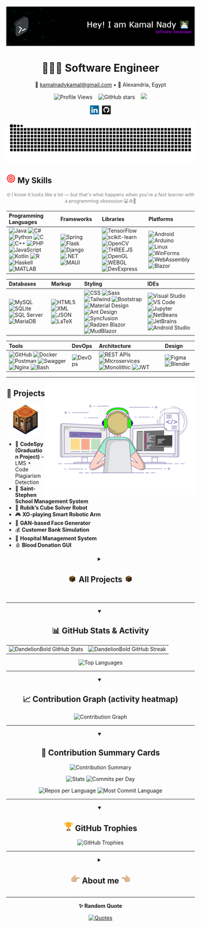 [![Header](./github-header-image.png)](https://github.com/DandelionBold)
<!-- If you want the template Easy and fast to make, I generated it from https://leviarista.github.io/github-profile-header-generator/ -->

<!-- Centered Personal Info -->
<p align="center">
  <h1 align="center">🧑🏻‍💻 Software Engineer</h1>
  <p align="center">
    📧 <a href="mailto:kamalnadykamal@gmail.com">kamalnadykamal@gmail.com</a> • 
    📍 Alexandria, Egypt
  </p>
  <!-- 👀 Profile Views -->
  <p align="center">
    <img src="https://komarev.com/ghpvc/?username=DandelionBold&label=Profile%20views&color=0e75b6&style=flat" alt="Profile Views" />
    &nbsp;&nbsp;
    <img src="https://img.shields.io/github/stars/DandelionBold?style=social" alt="GitHub stars" />
    &nbsp;&nbsp;
    <img src="https://img.shields.io/github/followers/DandelionBold?style=social" />
  </p>
  <!-- <h3 align="center">ℹ️ About Me (<a href="./Kamal%20Nady%20Kamal%20CV.pdf" target="_blank">View My CV</a>)</h1> -->
  <p align="center">
    <a href="https://www.linkedin.com/in/kamal-nady"><img src="./images/linkedin.svg" width="24"/></a>&nbsp;
    <a href="https://github.com/DandelionBold"><img src="./images/github.svg" width="24"/></a>
  </p>
</p>

<!-- GitHub Snake -->
<div align="center">
  <picture>
    <source media="(prefers-color-scheme: dark)" srcset="https://raw.githubusercontent.com/DandelionBold/DandelionBold/output/github-contribution-grid-snake-dark.svg">
    <source media="(prefers-color-scheme: light)" srcset="https://raw.githubusercontent.com/DandelionBold/DandelionBold/output/github-contribution-grid-snake.svg">
    <img alt="github contribution grid snake animation" src="https://raw.githubusercontent.com/DandelionBold/DandelionBold/output/github-contribution-grid-snake.svg">
  </picture>
</div>

## <img src="./gifs/target-emoji.gif" width="25px"> My Skills
<p align="center" style="color: gray; font-size: 0.9em;">
  🤓 I know it looks like a lot — but that's what happens when you're a fast learner with a programming obsession 💻⚙️🚀
</p>

| **Programming Languages** | **Frameworks** | **Libraries** | **Platforms** |
| :------------------------ | :------------- | :------------ | :------------ |
| ![Java](https://img.shields.io/badge/Java-007396?logo=java&logoColor=white) ![C#](https://img.shields.io/badge/C%23-239120?logo=c-sharp&logoColor=white) ![Python](https://img.shields.io/badge/Python-3776AB?logo=python&logoColor=white) ![C](https://img.shields.io/badge/C-A8B9CC?logo=c&logoColor=black) ![C++](https://img.shields.io/badge/C++-00599C?logo=c%2B%2B&logoColor=white) ![PHP](https://img.shields.io/badge/PHP-777BB4?logo=php&logoColor=white) ![JavaScript](https://img.shields.io/badge/JavaScript-F7DF1E?logo=javascript&logoColor=black) ![Kotlin](https://img.shields.io/badge/Kotlin-7F52FF?logo=kotlin&logoColor=white) ![R](https://img.shields.io/badge/R-276DC3?logo=r&logoColor=white) ![Haskell](https://img.shields.io/badge/Haskell-5D4F85?logo=haskell&logoColor=white) ![MATLAB](https://img.shields.io/badge/MATLAB-0076A8?logo=MathWorks&logoColor=white) | ![Spring](https://img.shields.io/badge/Spring-6DB33F?logo=spring&logoColor=white) ![Flask](https://img.shields.io/badge/Flask-000000?logo=flask&logoColor=white) ![Django](https://img.shields.io/badge/Django-092E20?logo=django&logoColor=white) ![.NET](https://img.shields.io/badge/.NET-512BD4?logo=dotnet&logoColor=white) ![MAUI](https://img.shields.io/badge/MAUI.NET-512BD4?logo=dotnet&logoColor=white) | ![TensorFlow](https://img.shields.io/badge/TensorFlow-FF6F00?logo=tensorflow&logoColor=white) ![scikit-learn](https://img.shields.io/badge/scikit--learn-F7931E?logo=python&logoColor=white) ![OpenCV](https://img.shields.io/badge/OpenCV-5C3EE8?logo=opencv&logoColor=white) ![THREE.JS](https://img.shields.io/badge/THREE.JS-000000?logo=three.js&logoColor=white) ![OpenGL](https://img.shields.io/badge/OpenGL-5586A4?logo=opengl&logoColor=white) ![WEBGL](https://img.shields.io/badge/WebGL-000000?logo=webgl&logoColor=white) ![DevExpress](https://img.shields.io/badge/DevExpress-0096FF?logo=devexpress&logoColor=white) | ![Android](https://img.shields.io/badge/Android-3DDC84?logo=android&logoColor=white) ![Arduino](https://img.shields.io/badge/Arduino-00979D?logo=arduino&logoColor=white) ![Linux](https://img.shields.io/badge/Linux-FCC624?logo=linux&logoColor=black) ![WinForms](https://img.shields.io/badge/WinForms-5A2D81?logo=.net&logoColor=white) ![WebAssembly](https://img.shields.io/badge/WebAssembly-654FF0?logo=webassembly&logoColor=white) ![Blazor](https://img.shields.io/badge/Blazor-512BD4?logo=blazor&logoColor=white) |

| **Databases** | **Markup** | **Styling** | **IDEs** |
| :------------ | :--------- | :---------- | :------- |
| ![MySQL](https://img.shields.io/badge/MySQL-4479A1?logo=mysql&logoColor=white) ![SQLite](https://img.shields.io/badge/SQLite-003B57?logo=sqlite&logoColor=white) ![SQL Server](https://img.shields.io/badge/SQL%20Server-CC2927?logo=microsoftsqlserver&logoColor=white) ![MariaDB](https://img.shields.io/badge/MariaDB-003545?logo=mariadb&logoColor=white) | ![HTML5](https://img.shields.io/badge/HTML5-E34F26?logo=html5&logoColor=white) ![XML](https://img.shields.io/badge/XML-000000?logo=xml&logoColor=white) ![JSON](https://img.shields.io/badge/JSON-000000?logo=json&logoColor=white) ![LaTeX](https://img.shields.io/badge/LaTeX-008080?logo=latex&logoColor=white) | ![CSS](https://img.shields.io/badge/CSS-1572B6?logo=css3&logoColor=white) ![Sass](https://img.shields.io/badge/Sass-CC6699?logo=sass&logoColor=white) ![Tailwind](https://img.shields.io/badge/Tailwind-38B2AC?logo=tailwindcss&logoColor=white) ![Bootstrap](https://img.shields.io/badge/Bootstrap-563D7C?logo=bootstrap&logoColor=white) ![Material Design](https://img.shields.io/badge/Material%20Design-0081CB?logo=material-design&logoColor=white) ![Ant Design](https://img.shields.io/badge/Ant%20Design-0170FE?logo=ant-design&logoColor=white) ![Syncfusion](https://img.shields.io/badge/Syncfusion-00BDF6?logo=syncfusion&logoColor=white) ![Radzen Blazor](https://img.shields.io/badge/Radzen-Blazor-512BD4?logo=blazor&logoColor=white) ![MudBlazor](https://img.shields.io/badge/MudBlazor-512BD4?logo=blazor&logoColor=white) | ![Visual Studio](https://img.shields.io/badge/Visual%20Studio-5C2D91?logo=visual-studio&logoColor=white) ![VS Code](https://img.shields.io/badge/VS%20Code-007ACC?logo=visual-studio-code&logoColor=white) ![Jupyter](https://img.shields.io/badge/Jupyter-FF9A00?logo=jupyter&logoColor=white) ![NetBeans](https://img.shields.io/badge/NetBeans-1C6EAF?logo=netbeans&logoColor=white) ![JetBrains](https://img.shields.io/badge/JetBrains-000000?logo=jetbrains&logoColor=white) ![Android Studio](https://img.shields.io/badge/Android%20Studio-3DDC84?logo=android-studio&logoColor=white) |

| **Tools** | **DevOps** | **Architecture** | **Design** |
| :--------| :----------| :---------------- | :--------- |
| ![GitHub](https://img.shields.io/badge/GitHub-181717?logo=github&logoColor=white) ![Docker](https://img.shields.io/badge/Docker-2496ED?logo=docker&logoColor=white) ![Postman](https://img.shields.io/badge/Postman-FF6C37?logo=postman&logoColor=white) ![Swagger](https://img.shields.io/badge/Swagger-85EA2D?logo=swagger&logoColor=white) ![Nginx](https://img.shields.io/badge/Nginx-009639?logo=nginx&logoColor=white) ![Bash](https://img.shields.io/badge/Bash-4EAA25?logo=gnu-bash&logoColor=white) | ![DevOps](https://img.shields.io/badge/DevOps-007ACC?logo=azuredevops&logoColor=white) | ![REST APIs](https://img.shields.io/badge/REST%20APIs-4285F4?logo=swagger&logoColor=white) ![Microservices](https://img.shields.io/badge/Microservices-6DB33F?logo=docker&logoColor=white) ![Monolithic](https://img.shields.io/badge/Monolithic-333333?logo=server&logoColor=white) ![JWT](https://img.shields.io/badge/JWT-000?logo=jwt&logoColor=white) | ![Figma](https://img.shields.io/badge/Figma-F24E1E?logo=figma&logoColor=white) ![Blender](https://img.shields.io/badge/Blender-F5792A?logo=blender&logoColor=white) |

---

<!-- Image floats to the right -->
<img align="right" alt="Coding" width="400" src="./gifs/coding-animation.gif">

<!-- Centered heading -->
<h2 align="center">🚀 Projects</h2>

<div align="center">
  <img src="./gifs/minecraft-crafting-table.gif" alt="Minecraft Crafting Table" width="80">
</div>

- 🧠 **CodeSpy (Graduation Project)** – LMS + Code Plagiarism Detection  
- 🏫 **Saint-Stephen School Management System**  
- 🤖 **Rubik’s Cube Solver Robot**  
- 🎮 **XO-playing Smart Robotic Arm**  
- 🧠 **GAN-based Face Generator**  
- 💰 **Customer Bank Simulation**  
- 🏥 **Hospital Management System**  
- 🩸 **Blood Donation GUI**


<details closed>
<summary align="center"><h2><img src="./gifs/minecraft-chest-opening.gif" width="25px"> All Projects <img src="./gifs/minecraft-chest-opening.gif" width="25px"></h2></summary>

<div align="center">
  <img src="./gifs/coding.gif" alt="Minecraft Chest Opening" width="100">
</div>

### 🧠 CodeSpy (Graduation Project)

- **Description**: LMS + Code Plagiarism Detection System
- **Technologies**: Java, Spring Boot, MySQL, Machine Learning
- **Features**: Student management, assignment submission, plagiarism detection
- **Status**: Completed

### 🏫 Saint-Stephen School Management System

- **Description**: Complete school administration system
- **Technologies**: C#, .NET, SQL Server, WinForms
- **Features**: Student records, grade management, attendance tracking
- **Status**: Completed

### 🤖 Rubik's Cube Solver Robot

- **Description**: AI-powered robotic solution for Rubik's cube
- **Technologies**: Python, OpenCV, Arduino, Computer Vision
- **Features**: Image recognition, solving algorithm, robotic control
- **Status**: Completed

### 🎮 XO-playing Smart Robotic Arm

- **Description**: Robotic arm that plays Tic-Tac-Toe
- **Technologies**: C++, Arduino, Machine Learning
- **Features**: Game logic, robotic movement, AI opponent
- **Status**: Completed

### 🧠 GAN-based Face Generator

- **Description**: Generative Adversarial Network for face synthesis
- **Technologies**: Python, TensorFlow, Deep Learning
- **Features**: Face generation, style transfer, neural networks
- **Status**: Completed

### 💰 Customer Bank Simulation

- **Description**: Banking system simulation with transactions
- **Technologies**: Java, OOP principles, File I/O
- **Features**: Account management, transactions, reporting
- **Status**: Completed

### 🏥 Hospital Management System

- **Description**: Healthcare facility management system
- **Technologies**: C#, .NET, SQL Server
- **Features**: Patient records, appointment scheduling, billing
- **Status**: Completed

### 🩸 Blood Donation GUI

- **Description**: Blood donation management interface
- **Technologies**: Java, Swing, Database integration
- **Features**: Donor registration, blood type tracking, inventory
- **Status**: Completed

---

## 🚀 Upcoming Projects

<div align="center">
  <img src="./gifs/rocket-league-ball.gif" alt="Rocket League Ball Loading" width="120">
  <br>
  <p style="color: #888; font-style: italic; margin-top: 10px;">
    🎯 More exciting projects coming soon...
  </p>
</div>

</details>



<br>
<hr>


<details open>
<summary align="center"><h2>📊 GitHub Stats & Activity</h2></summary>
  
<div align="center">
  
  <!-- Stats + Streak (side-by-side) -->
  <table>
    <tr>
      <td>
        <img
          src="https://github-readme-stats.vercel.app/api?username=DandelionBold&show_icons=true&hide_border=true&title_color=f65ee0&icon_color=1495ff&text_color=0CFFD2&bg_color=0c002e"
          alt="DandelionBold GitHub Stats"
          height="155"
        />
      </td>
      <td>
        <img
          src="https://github-readme-streak-stats.herokuapp.com?user=DandelionBold&hide_border=true&ring=f65ee0&sideNums=f65ee0&stroke=1495ff&background=0c002e&sideLabels=0CFFD2&dates=1495ff&fire=1495ff&currStreakLabel=0CFFD2&currStreakNum=0CFFD2"
          alt="DandelionBold GitHub Streak"
          height="155"
        />
      </td>
    </tr>
  </table>



  <!-- Top Languages -->
  <!--
    Most Used Languages = based on file sizes.
    Top Languages by Repo = based on repo count.
  -->
  <img
    src="https://github-readme-stats.vercel.app/api/top-langs/?username=DandelionBold&layout=compact&hide_border=true&bg_color=0c002e&title_color=f65ee0&text_color=0CFFD2&icon_color=1495ff&langs_count=10"
    alt="Top Languages"
  />

</div>
<hr>
</details>

<details open>
<summary align="center"><h2>📈 Contribution Graph (activity heatmap)</h2></summary>
  
<div align="center">
  <p align="center">
    <img
      src="https://github-readme-activity-graph.vercel.app/graph?username=DandelionBold&bg_color=0c002e&color=0CFFD2&line=f65ee0&point=1495ff&area=true&hide_border=true"
      alt="Contribution Graph"
    />
  </p>
</div>
<hr>
</details>

<details open>
<summary align="center"><h2>🧾 Contribution Summary Cards</h2></summary>
  
<div align="center">
  <!-- Note: this generator doesn't accept per-color hex params; using closest theme -->
  <p align="center">
    <img src="https://github-profile-summary-cards.vercel.app/api/cards/profile-details?username=DandelionBold&theme=tokyonight" alt="Contribution Summary" />
  </p>
  <p align="center">
    <img src="https://github-profile-summary-cards.vercel.app/api/cards/stats?username=DandelionBold&theme=tokyonight" alt="Stats" />
    <img src="https://github-profile-summary-cards.vercel.app/api/cards/productive-time?username=DandelionBold&theme=tokyonight&utcOffset=8" alt="Commits per Day" />
  </p>
  <p align="center">
    <img src="https://github-profile-summary-cards.vercel.app/api/cards/repos-per-language?username=DandelionBold&theme=tokyonight" alt="Repos per Language" />
    <img src="https://github-profile-summary-cards.vercel.app/api/cards/most-commit-language?username=DandelionBold&theme=tokyonight" alt="Most Commit Language" />
  </p>
</div>
<hr>
</details>

<details open>
<summary align="center"><h2><img src="./gifs/trophy-emoji.gif" width="25px"> GitHub Trophies</h2></summary>
  
<div align="center">
  <!-- Note: trophies also doesn't support custom hex; 'dracula' is the closest look -->
  <p align="center">
    <img src="https://github-profile-trophy.vercel.app/?username=DandelionBold&theme=dracula&margin-w=15&margin-h=15" alt="GitHub Trophies" />
  </p>
</div>
<hr>
</details>

<details closed>
<summary align="center"><h2><img src="./gifs/pointing-left-emoji.gif" width="25px"> About me <img src="./gifs/pointing-right-emoji.gif" width="25px"></h2></summary>

<div align="center">
  <img src="./gifs/minecraft-enchanting-table.gif" alt="Minecraft Enchanting Table" width="100">
</div>

```python
from life import HardcoreMode
import os  # obviously secure, right? 😅
from dotenv import load_dotenv  # even more secure!

# Load the ultra-secret life credentials
load_dotenv()

class Life(Creativity):
    """
    A creative representation of my life profile.
    Everything here is driven by a programming obsession.
    """
    def __init__(self):
        # 🧍‍♂️ Personal Identity
        self.pronouns = "he/him"
        self.name = "Kamal Nady"
        self.locatedIn = "Alexandria, Egypt"
        self.job = "Software Engineer"
        self.education = "Bachelor of Computer Science, AAST (2019–2023)"
        self.company = "IronLabs"

        # Ultra-sensitive top-secret life password (shh 🤫)
        self.password = os.getenv("KAMAL_SUPER_SECRET_PASSWORD", "1234")  # default for me 😉

        # 🧠 Technical DNA
        self.skills = {
            "programmingLanguages": [
                "Java", "C#", "Python", "C", "C++", "PHP",
                "JavaScript", "Kotlin", "R", "Haskell", "MATLAB"
            ],
            "frameworks": [
                "Spring", "Flask", "Django", ".NET", "MAUI"
            ],
            "libraries": [
                "TensorFlow", "scikit-learn", "OpenCV", "THREE.JS", "OpenGL", "WEBGL", "DevExpress"
            ],
            "platforms": [
                "Android", "Arduino", "Linux", "WinForms", "WebAssembly", "Blazor"
            ],
            "databases": [
                "MySQL", "SQLite", "SQL Server", "MariaDB"
            ],
            "markup": [
                "HTML5", "XML", "JSON", "LaTeX"
            ],
            "styling": [
                "CSS", "Sass", "Tailwind", "Bootstrap", "Material Design",
                "Ant Design", "Syncfusion", "Radzen Blazor", "MudBlazor"
            ],
            "tools": [
                "Git", "Docker", "Nginx", "Postman", "Swagger",
                "Visual Studio", "VS Code", "Jupyter", "NetBeans", "JetBrains",
                "Android Studio", "GitHub"
            ],
            "devOps": [
                "DevOps"
            ]
        }

        # 🏛️ How my brain organizes code
        self.architecture = {
            "frontEnd": "Modern Web Interfaces",
            "backEnd": ["microservices", "monolithic"],
            "databases": ["Relational", "NoSQL", "In-memory"]
        }

        # 📜 The lore
        self.pastExperiences = [
            "IronLabs (2023–2024): Led development, maintenance, and ERP customization",
            "App Soft (2021–2022): Trained as a software developer in .NET MVC",
            "AAST Competitive Programming Contest (2020): Achieved 32nd place"
        ]

        # 🎯 What keeps me up at night (in a good way)
        self.fieldsOfInterests = [
            "Competitive Programming", "Software Architecture", "Machine Learning", "IoT", "Robotics"
        ]

        # 🧠 Where the knowledge lives
        self.technicalBackground = [
            "Bachelor in Computer Science with a minor in Software Engineering"
        ]

# Totally not running in production 😅
if __name__ == '__main__':
    profile = Life()
    print(f"Logging in with password: {profile.password} (definitely not hardcoded)") 
```

</details>

<hr>

<div align="center">
  <p align="center"><b>✨ Random Quote</b></p>
  <a href="https://github.com/piyushsuthar/github-readme-quotes">
    <img alt="Quotes" src="https://quotes-github-readme.vercel.app/api?type=horizontal&theme=dark&animation=grow_out_in&quoteCategory=programming?border=true">
  </a>
</div>


